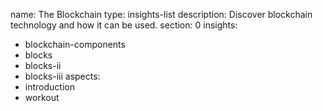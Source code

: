 name: The Blockchain
type: insights-list
description: Discover blockchain technology and how it can be used.
section: 0
insights:
  - blockchain-components
  - blocks
  - blocks-ii
  - blocks-iii
aspects:
  - introduction
  - workout
 
